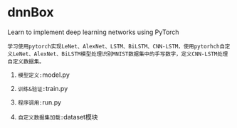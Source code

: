 # dnnBox
Learn to implement deep learning networks using PyTorch  

```学习使用pytorch实现LeNet、AlexNet、LSTM、BiLSTM、CNN-LSTM，使用pytorhch自定义LeNet、AlexNet、BiLSTM模型处理识别MNIST数据集中的手写数字，定义CNN-LSTM处理自定义数据集。```  

1. ```模型定义:```model.py  

2. ```训练&验证:```train.py  

3. ```程序调用:```run.py  
4. ```自定义数据集加载:```dataset模块
